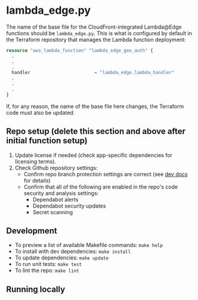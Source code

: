 # lambda_edge.py

The name of the base file for the CloudFront-integrated Lambda@Edge functions should be `lambda_edge.py`. This is what is configured by default in the Terraform repository that manages the Lambda function deployment:

```terraform
resource "aws_lambda_function" "lambda_edge_geo_auth" {
  .
  .
  .
  handler                        = "lambda_edge.lambda_handler"
  .
  .
  .
}
```

If, for any reason, the name of the base file here changes, the Terraform code must also be updated.

## Repo setup (delete this section and above after initial function setup)

1. Update license if needed (check app-specific dependencies for licensing terms).
1. Check Github repository settings:
   - Confirm repo branch protection settings are correct (see [dev docs](https://mitlibraries.github.io/guides/basics/github.html) for details)
   - Confirm that all of the following are enabled in the repo's code security and analysis settings:
      - Dependabot alerts
      - Dependabot security updates
      - Secret scanning

## Development

- To preview a list of available Makefile commands: `make help`
- To install with dev dependencies: `make install`
- To update dependencies: `make update`
- To run unit tests: `make test`
- To lint the repo: `make lint`

## Running locally
